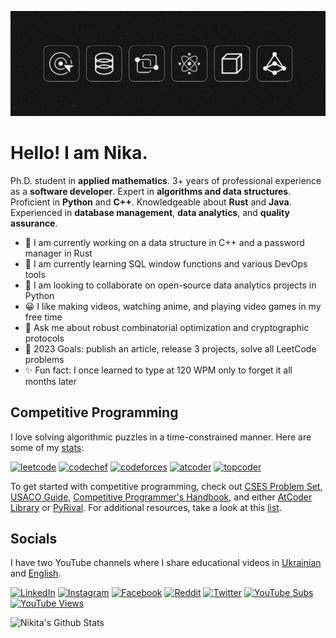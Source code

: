 ![Banner](banner.png)

# Hello! I am Nika.

Ph.D. student in **applied mathematics**.
3+ years of professional experience as a **software developer**.
Expert in **algorithms and data structures**.
Proficient in **Python** and **C++**.
Knowledgeable about **Rust** and **Java**.
Experienced in **database management**, **data analytics**, and **quality assurance**.

- 🔭 I am currently working on a data structure in C++ and a password manager in Rust
- 🌱 I am currently learning SQL window functions and various DevOps tools
- 👯 I am looking to collaborate on open-source data analytics projects in Python
- 😀 I like making videos, watching anime, and playing video games in my free time
- 💬 Ask me about robust combinatorial optimization and cryptographic protocols
- 🥅 2023 Goals: publish an article, release 3 projects, solve all LeetCode problems
- ✨ Fun fact: I once learned to type at 120 WPM only to forget it all months later

## Competitive Programming

I love solving algorithmic puzzles in a time-constrained manner. Here are some of my [stats](https://clist.by/coder/Sky_Nik/):

[![leetcode](https://cp-logo.vercel.app/leetcode/nskybytskyi?logo=true)](https://leetcode.com/nskybytskyi/)
[![codechef](https://cp-logo.vercel.app/codechef/sky_nik?logo=true)](https://www.codechef.com/users/sky_nik)
[![codeforces](https://cp-logo.vercel.app/codeforces/nskybytskyi?logo=true)](https://codeforces.com/profile/nskybytskyi)
[![atcoder](https://cp-logo.vercel.app/atcoder/nskybytskyi?logo=true)](https://atcoder.jp/users/nskybytskyi)
[![topcoder](https://cp-logo.vercel.app/topcoder/Sky_Nik?logo=true)](https://www.topcoder.com/members/Sky_Nik)

To get started with competitive programming, check out [CSES Problem Set](https://cses.fi/problemset/), [USACO Guide](https://usaco.guide/), [Competitive Programmer's Handbook](https://cses.fi/book/book.pdf), and either [AtCoder Library](https://github.com/atcoder/ac-library) or [PyRival](https://github.com/cheran-senthil/PyRival). For additional resources, take a look at this [list](https://github.com/stars/nskybytskyi/lists/competitive-programming).

## Socials

I have two YouTube channels where I share educational videos in [Ukrainian](https://youtube.com/@leetcodeukraine) and [English](https://youtube.com/@nskybytskyi).

[![LinkedIn](https://img.shields.io/badge/LinkedIn--_.svg?style=social&logo=linkedin)](https://www.linkedin.com/in/nikita-skybytskyi/)
[![Instagram](https://img.shields.io/badge/Instagram--_.svg?style=social&logo=instagram)](https://www.instagram.com/n.skybytskyi/)
[![Facebook](https://img.shields.io/badge/Facebook--_.svg?style=social&logo=facebook)](https://www.facebook.com/nikita.skybytskyi/)
[![Reddit](https://img.shields.io/badge/Reddit--_.svg?style=social&logo=reddit)](https://www.reddit.com/user/NikitaSkybytskyi)
[![Twitter](https://img.shields.io/badge/Twitter--_.svg?style=social&logo=twitter)](https://twitter.com/skybytskyi)
[![YouTube Subs](https://img.shields.io/youtube/channel/subscribers/UCMkdawJIiCQR1iyE0ZvlaqA?style=social)](https://youtube.com/@nskybytskyi)
[![YouTube Views](https://img.shields.io/youtube/channel/views/UCMkdawJIiCQR1iyE0ZvlaqA?style=social)](https://youtube.com/@nskybytskyi)

![Nikita's Github Stats](https://github-readme-stats.vercel.app/api?username=nskybytskyi&show_icons=true)
